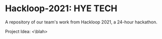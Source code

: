 # Hackloop-2021: HYE TECH
A repository of our team's work from Hackloop 2021, a 24-hour hackathon.

Project Idea:
<blah> <\blah>
